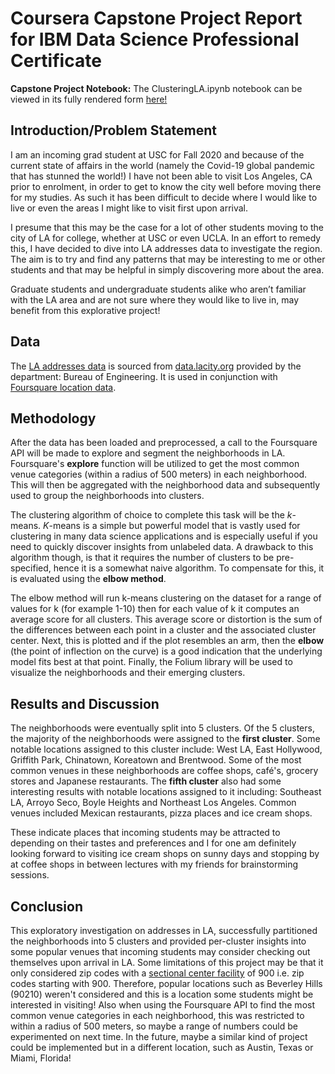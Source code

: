 # Coursera Capstone Project Report for IBM Data Science Professional Certificate

**Capstone Project Notebook:** The ClusteringLA.ipynb notebook can be viewed in its fully rendered form [here!](https://nbviewer.jupyter.org/github/WeyinmiA/Coursera_Capstone/blob/master/Capstone%20Project-%20Clustering%20LA/ClusteringLA.ipynb)

## Introduction/Problem Statement
I am an incoming grad student at USC for Fall 2020 and because of the current state of affairs in the world (namely the Covid-19 global pandemic that has stunned the world!) I have not been able to visit Los Angeles, CA prior to enrolment, in order to get to know the city well before moving there for my studies. As such it has been difficult to decide where I would like to live or even the areas I might like to visit first upon arrival. 

I presume that this may be the case for a lot of other students moving to the city of LA for college, whether at USC or even UCLA. In an effort to remedy this, I have decided to dive into LA addresses data to investigate the region. The aim is to try and find any patterns that may be interesting to me or other students and that may be helpful in simply discovering more about the area.

Graduate students and undergraduate students alike who aren’t familiar with the LA area and are not sure where they would like to live in, may benefit from this explorative project!

## Data
The [LA addresses data](https://catalog.data.gov/dataset/addresses-in-the-city-of-los-angeles) is sourced from [data.lacity.org](data.lacity.org) provided by the department: Bureau of Engineering. It is used in conjunction with [Foursquare location data](https://foursquare.com). 

## Methodology
After the data has been loaded and preprocessed, a call to the Foursquare API will be made to explore and segment the neighborhoods in LA. Foursquare's **explore** function will be utilized to get the most common venue categories (within a radius of 500 meters) in each neighborhood. This will then be aggregated with the neighborhood data and subsequently used to group the neighborhoods into clusters.

The clustering algorithm of choice to complete this task will be the *k*-means. *K*-means is a simple but powerful model that is vastly used for clustering in many data science applications and is especially useful if you need to quickly discover insights from unlabeled data. A drawback to this algorithm though, is that it requires the number of clusters to be pre-specified, hence it is a somewhat naive algorithm. To compensate for this, it is evaluated using the **elbow method**.

The elbow method will run k-means clustering on the dataset for a range of values for k (for example 1-10) then for each value of k it computes an average score for all clusters. This average score or distortion is the sum of the differences between each point in a cluster and the associated cluster center. Next, this is plotted and if the plot resembles an arm, then the **elbow** (the point of inflection on the curve) is a good indication that the underlying model fits best at that point.  Finally, the Folium library will be used to visualize the neighborhoods and their emerging clusters.

## Results and Discussion
The neighborhoods were eventually split into 5 clusters. Of the 5 clusters, the majority of the neighborhoods were assigned to the **first cluster**. Some notable locations assigned to this cluster include: West LA, East Hollywood, Griffith Park, Chinatown, Koreatown and Brentwood. Some of the most common venues in these neighborhoods are coffee shops, café's, grocery stores and Japanese restaurants. The **fifth cluster** also had some interesting results with notable locations assigned to it including: Southeast LA, Arroyo Seco, Boyle Heights and Northeast Los Angeles. Common venues included Mexican restaurants, pizza places and ice cream shops.

These indicate places that incoming students may be attracted to depending on their tastes and preferences and I for one am definitely looking forward to visiting ice cream shops on sunny days and stopping by at coffee shops in between lectures with my friends for brainstorming sessions.

## Conclusion
This exploratory investigation on addresses in LA, successfully partitioned the neighborhoods into 5 clusters and provided per-cluster insights into some popular venues that incoming students may consider checking out themselves upon arrival in LA. Some limitations of this project may be that it only considered zip codes with a [sectional center facility](https://en.wikipedia.org/wiki/ZIP_Code#Structure_and_allocation) of 900 i.e. zip codes starting with 900. Therefore, popular locations such as Beverley Hills (90210) weren't considered and this is a location some students might be interested in visiting! Also when using the Foursquare API to find the most common venue categories in each neighborhood, this was restricted to within a radius of 500 meters, so maybe a range of numbers could be experimented on next time. In the future, maybe a similar kind of project could be implemented but in a different location, such as Austin, Texas or Miami, Florida!
